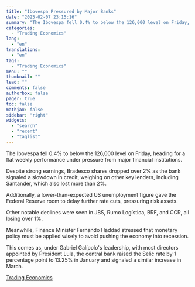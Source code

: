 ```yaml
---
title: "Ibovespa Pressured by Major Banks"
date: "2025-02-07 23:15:16"
summary: "The Ibovespa fell 0.4% to below the 126,000 level on Friday, heading for a flat weekly performance under pressure from major financial institutions.Despite strong earnings, Bradesco shares dropped over 2% as the bank signaled a slowdown in credit, weighing on other key lenders, including Santander, which also lost more than..."
categories:
  - "Trading Economics"
lang:
  - "en"
translations:
  - "en"
tags:
  - "Trading Economics"
menu: ""
thumbnail: ""
lead: ""
comments: false
authorbox: false
pager: true
toc: false
mathjax: false
sidebar: "right"
widgets:
  - "search"
  - "recent"
  - "taglist"
---
```


The Ibovespa fell 0.4% to below the 126,000 level on Friday, heading for a flat weekly performance under pressure from major financial institutions.

Despite strong earnings, Bradesco shares dropped over 2% as the bank signaled a slowdown in credit, weighing on other key lenders, including Santander, which also lost more than 2%.

Additionally, a lower-than-expected US unemployment figure gave the Federal Reserve room to delay further rate cuts, pressuring risk assets.

Other notable declines were seen in JBS, Rumo Logística, BRF, and CCR, all losing over 1%.

Meanwhile, Finance Minister Fernando Haddad stressed that monetary policy must be applied wisely to avoid pushing the economy into recession.

This comes as, under Gabriel Galípolo's leadership, with most directors appointed by President Lula, the central bank raised the Selic rate by 1 percentage point to 13.25% in January and signaled a similar increase in March.

[Trading Economics](https://www.tradingview.com/news/te_news:447174:0-ibovespa-pressured-by-major-banks/)
